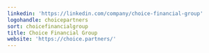 ```yaml
---
linkedin: 'https://linkedin.com/company/choice-financial-group'
logohandle: choicepartners
sort: choicefinancialgroup
title: Choice Financial Group
website: 'https://choice.partners/'
---
```


